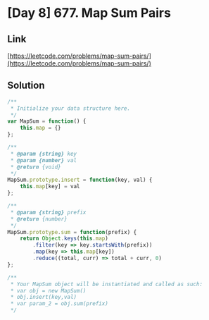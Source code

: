 # [Day 8] 677. Map Sum Pairs

<a name="n2etY"></a>
## Link
[https://leetcode.com/problems/map-sum-pairs/](https://leetcode.com/problems/map-sum-pairs/)
<a name="QQvDH"></a>
## Solution
```javascript
/**
 * Initialize your data structure here.
 */
var MapSum = function() {
    this.map = {}
};

/** 
 * @param {string} key 
 * @param {number} val
 * @return {void}
 */
MapSum.prototype.insert = function(key, val) {
    this.map[key] = val
};

/** 
 * @param {string} prefix
 * @return {number}
 */
MapSum.prototype.sum = function(prefix) {
    return Object.keys(this.map)
        .filter(key => key.startsWith(prefix))
        .map(key => this.map[key])
        .reduce((total, curr) => total + curr, 0)
};

/** 
 * Your MapSum object will be instantiated and called as such:
 * var obj = new MapSum()
 * obj.insert(key,val)
 * var param_2 = obj.sum(prefix)
 */
```
